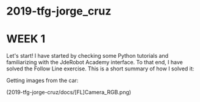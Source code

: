 # 2019-tfg-jorge_cruz

# WEEK 1
Let's start! I have started by checking some Python tutorials and familiarizing with the JdeRobot Academy interface. To that end, I have solved the Follow Line exercise. This is a short summary of how I solved it:

Getting images from the car:

(2019-tfg-jorge-cruz/docs/[FL]Camera_RGB.png)
